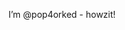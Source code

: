 I’m @pop4orked - howzit!


<!---
pop4orked/pop4orked is a ✨ special ✨ repository because its `README.md` (this file) appears on your GitHub profile.
You can click the Preview link to take a look at your changes.
--->
